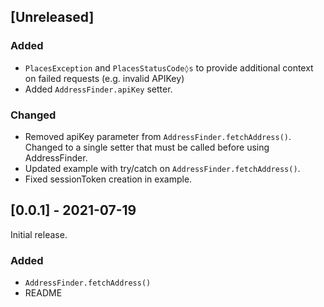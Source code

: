 ## [Unreleased]
### Added
- `PlacesException` and `PlacesStatusCode◊s` to provide additional context on
  failed requests (e.g. invalid APIKey)
- Added `AddressFinder.apiKey` setter. 

### Changed
- Removed apiKey parameter from `AddressFinder.fetchAddress()`. Changed to a single setter that must be called before using AddressFinder. 
- Updated example with try/catch on `AddressFinder.fetchAddress()`.
- Fixed sessionToken creation in example. 

## [0.0.1] - 2021-07-19
Initial release.
### Added
- `AddressFinder.fetchAddress()`
- README
<!-- ### Changed -->
<!-- ### Removed -->